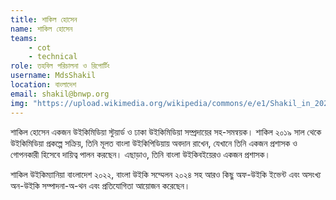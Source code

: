 ```yaml
---
title: শাকিল হোসেন
name: শাকিল হোসেন
teams:
    - cot
    - technical
role: তহবিল পরিচালনা ও রিপোর্টিং
username: MdsShakil
location: বাংলাদেশ
email: shakil@bnwp.org
img: "https://upload.wikimedia.org/wikipedia/commons/e/e1/Shakil_in_2025.jpg"
---
```

শাকিল হোসেন একজন উইকিমিডিয়া স্টুয়ার্ড ও ঢাকা উইকিমিডিয়া সম্প্রদায়ের সহ-সমন্বয়ক। শাকিল ২০১৯ সাল থেকে উইকিমিডিয়া প্রকল্পে সক্রিয়, তিনি মূলত বাংলা উইকিপিডিয়ায় অবদান রাখেন, যেখানে তিনি একজন প্রশাসক ও গোপনকারী হিসেবে দায়িত্ব পালন করছেন। এছাড়াও, তিনি বাংলা উইকিবইয়েরও একজন প্রশাসক। 

শাকিল উইকিম্যানিয়া বাংলাদেশ ২০২২, বাংলা উইকি সম্মেলন ২০২৪ সহ আরও কিছু অফ-উইকি ইভেন্ট এবং অসংখ্য অন-উইকি সম্পাদনা-অ-থন এবং প্রতিযোগিতা আয়োজন করেছেন।
